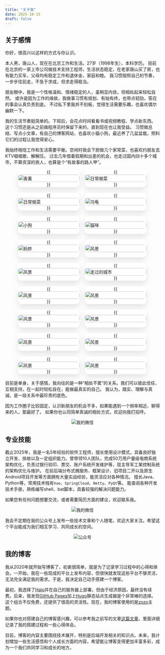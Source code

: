 ```yaml
---
title: "关于我"
date: 2025-10-15
draft: false
---
```




## 关于感情
你好，很高兴以这样的方式与你认识。

本人男，唐山人，现在在北京工作和生活。27岁（1998年生），本科学历。
目前在北京的一家上市公司做技术支持工程师，生活状态稳定，在老家唐山买了房，也有能力买车，父母均有稳定工作和退休金，家庭和睦。
我习惯按照自己的节奏，一步步往前走，不急于求成，但求走得稳当。

朋友眼中，我是一个性格温和、情绪稳定的人，虽稍显内敛，但相处起来轻松自然。
或许是因为工作的缘故，我做事习惯有规划、有始有终，也带点韧劲，答应的事会认真负责到底。
不过私下里我并不刻板，觉得生活需要乐趣，也喜欢偶尔幽默一下。

我的生活节奏挺简单的。下班后，会花点时间看看书或视频教程、学点新东西。
这个习惯还是从之前做程序员时保留下来的，直到现在也让我受益。
习惯做总结、写点小文章，有自己的博客网站，也喜欢小猫小狗，最近养了几盆盆栽，照料它们的过程让我觉得安心。

我始终相信工作和生活需要平衡。空闲时我会下厨做几个家常菜，也喜欢约朋友去KTV唱唱歌、解解压。
过去几年借着假期和出差的机会，也走过国内四十多个城市，不算资深的旅人，也算是个“有故事的路人甲”。

<style>
    .img-item {
        border-radius: 12px;
        overflow: hidden;
        flex: 1 1 200px; 
        box-shadow: 0 10px 20px rgba(0,0,0,0.1); 
        transition: transform 0.3s ease, box-shadow 0.3s ease; 
        background-color: #fff;
        grid-row-end: span 18;
        margin: 0 3px 3px 0;
        display: flex;
        flex-direction: column;
        justify-content: center;
        align-items: center;
        max-width: 200px;
        max-height: 200px;
    }
    .img-item img {
        width: 100%;
        height: auto;
        border-radius: 8px;
        object-fit: cover;
    }

    .img-container{
        display: flex;
        flex-wrap: wrap;
        gap: 15px;
        justify-content: center;
        margin-bottom: 15px;
    }

</style>

<div class="img-container">
  <div class="img-item">
    {{<img src="/posts/annex/images/me/香薰.jpg" alt="香薰" style="width: 100%; height: auto; border-radius: 8px;">}}
  </div>
  <div class="img-item">
    {{<img src="/posts/annex/images/me/日常做菜-1.jpg" alt="日常做菜" style="width: 100%; height: auto; border-radius: 8px;">}}
  </div>
  <div class="img-item">
    {{<img src="/posts/annex/images/me/日常做菜-2.jpg" alt="日常做菜" style="width: 100%; height: auto; border-radius: 8px;">}}
  </div>
  <div class="img-item">
    {{<img src="/posts/annex/images/me/乌龟.jpg" alt="乌龟" style="width: 100%; height: auto; border-radius: 8px;">}}
  </div>
  <div class="img-item">
    {{<img src="/posts/annex/images/me/小狗.jpg" alt="小狗" style="width: 100%; height: auto; border-radius: 8px;">}}
  </div>
  <div class="img-item">
    {{<img src="/posts/annex/images/me/猫咪.jpg" alt="猫咪" style="width: 100%; height: auto; border-radius: 8px;">}}
  </div>
  <div class="img-item">
    {{<img src="/posts/annex/images/me/蚂蚱.jpg" alt="蚂蚱" style="width: 100%; height: auto; border-radius: 8px;">}}
  </div>
  <div class="img-item">
    {{<img src="/posts/annex/images/me/我-1.jpg" alt="风景" style="width: 100%; height: auto; border-radius: 8px;">}}
  </div>
  <div class="img-item">
    {{<img src="/posts/annex/images/me/我-2.jpg" alt="风景" style="width: 100%; height: auto; border-radius: 8px;">}}
  </div>
  <div class="img-item">
    {{<img src="/posts/annex/images/me/走过的城市.png" alt="走过的城市" style="width: 100%; height: auto; border-radius: 8px;">}}
  </div>
  <div class="img-item">
    {{<img src="/posts/annex/images/me/风景-1.jpg" alt="风景" style="width: 100%; height: auto; border-radius: 8px;">}}
  </div>
   <div class="img-item">
    {{<img src="/posts/annex/images/me/风景-2.jpg" alt="风景" style="width: 100%; height: auto; border-radius: 8px;">}}
  </div>
  <div class="img-item">
    {{<img src="/posts/annex/images/me/风景-3.jpg" alt="风景" style="width: 100%; height: auto; border-radius: 8px;">}}
  </div>
  <div class="img-item">
    {{<img src="/posts/annex/images/me/风景-4.jpg" alt="风景" style="width: 100%; height: auto; border-radius: 8px;">}}
  </div>
  <div class="img-item">
    {{<img src="/posts/annex/images/me/风景-5.jpg" alt="风景" style="width: 100%; height: auto; border-radius: 8px;">}}
  </div>
  <div class="img-item">
    {{<img src="/posts/annex/images/me/风景-6.jpg" alt="风景" style="width: 100%; height: auto; border-radius: 8px;">}}
  </div>
  <div class="img-item">
    {{<img src="/posts/annex/images/me/风景-7.jpg" alt="风景" style="width: 100%; height: auto; border-radius: 8px;">}}
  </div>
  <div class="img-item">
    {{<img src="/posts/annex/images/me/风景-8.jpg" alt="风景" style="width: 100%; height: auto; border-radius: 8px;">}}
  </div>
</div>

目前是单身，关于感情，我向往的是一种“相处不累”的关系。我们可以彼此信任、互相支持，在一起时轻松自在，能做最真实的自己。
我认为，踏实、理解与真诚，是一段关系中最珍贵的底色。

因为工作圈子比较固定，认识新朋友的机会不多，如果能遇到一个频率相近、聊得来的人，那最好了。
如果你也认同简单真诚的相处方式，欢迎向我打招呼。

<div style="text-align: center">
    <img src="/posts/annex/images/me/我的微信.png" alt="我的微信" style="max-width: 50%; height: auto;">
</div>

## 专业技能
截止2025年，我是一名5年经验的软件工程师，擅长使用设计模式，具备良好独立开发、排故以及一定组织能力。曾带领10人团队，完成50万用户量级电商系统架构优化，负责过银行验印、票交、账户系统开发维护等，现主导军工某控制系统的架构优化与维护。
在前后端分布式微服务、框架设计、旧项目二开以及原生Android项目开发等方面拥有大量实战经验，能灵活应对各种情况。
擅长Java、Python等，常用技术栈有`Vue`、`SpringCloud`、`Netty`、`PyQt`等。
能查阅各种开发技术手册，熟练编写shell、bat脚本，具备较强的解决问题能力。

如果您有任何问题想要交流，或者需要简历方面的建议，欢迎联系我。

<div style="text-align: center">
    <img src="/posts/annex/images/me/我的微信.png" alt="我的微信" style="max-width: 50%; height: auto;">
</div>

我会不定期在我的公众号上发布一些技术文章和个人随笔，欢迎大家关注。希望这个平台能成为我们相互学习、共同成长的空间。

<div style="text-align: center">
    <img src="/posts/annex/images/me/公众号二维码.jpg" alt="公众号" style="max-width: 50%; height: auto;">
</div>

## 我的博客
我从2020年就开始写博客了，初衷很简单，就是为了记录学习过程中的心得和体会。一开始，我在一些现成的平台上发布内容，但很快就发现这些平台不够灵活，无法完全满足我的需求。于是，我决定自己动手搭建一个博客。

最初，我选择了[Halo](https://gitee.com/halo-dev/halo)并在自己的服务器上部署，但由于经济原因，最终没有续费。后来，我发现[GitHub Pages](https://docs.github.com/zh/pages/getting-started-with-github-pages)加上[Hugo](https://gohugo.io)静态站点生成器是个非常棒的选择。这个组合不仅免费，还提供了很高的灵活性。现在，我的博客使用的是[zozo](https://github.com/varkai/hugo-theme-zozo)主题。

如果你也对搭建自己的博客感兴趣，可以参考我之前写的文章[这篇文章](/posts/essays/build-blog/)，里面详细记录了我的搭建过程和一些心得体会。

目前，博客的内容主要围绕技术展开，特别是后端开发相关的知识点。未来，我计划增加一些生活感悟和个人成长方面的内容，希望能让博客变得更加丰富多彩，成为一个我们共同学习和成长的地方。

